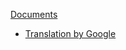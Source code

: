 [Documents](../../../en/Documents)

* [Translation by Google](http://translate.google.co.jp/translate?sl=ja&tl=en&u=http%3A%2F%2Fwww.cuemol.org%2Fja%2Findex.php%3Fcuemol2%2FUseGLShader)